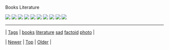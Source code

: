 <!--
title: Books Literature
date: 2020-06-28T15:27:00.194Z
tags: books, literature, sad, factoid, photo
-->


Books Literature

![](69686016758-0.jpg)
![](69686016758-1.jpg)
![](69686016758-2.jpg)
![](69686016758-3.jpg)
![](69686016758-4.jpg)
![](69686016758-5.jpg)
![](69686016758-6.jpg)
![](69686016758-7.jpg)
![](69686016758-8.jpg)
![](69686016758-9.jpg)

<!--BOTTOM-POST-NAVIGATION-->
---

| [Tags](tags.md) | [books](tag-books.md) [literature](tag-literature.md) [sad](tag-sad.md) [factoid](tag-factoid.md) [photo](tag-photo.md) |

| [Newer](69682534676.md) | [Top](index.md) | [Older](69699801011.md) |